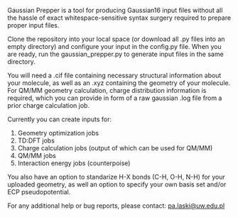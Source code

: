 Gaussian Prepper is a tool for producing Gaussian16 input files without all the hassle of exact whitespace-sensitive syntax surgery required to prepare proper input files.

Clone the repository into your local space (or download all .py files into an empty directory) and configure your input in the config.py file. When you are ready, run the gaussian_prepper.py to generate input files in the same directory.

You will need a .cif file containing necessary structural information about your molecule, as well as an .xyz containing the geometry of your molecule. For QM/MM geometry calculation, charge distribution information is required, which you can provide in form of a raw gaussian .log file from a prior charge calculation job.

Currently you can create inputs for:
1. Geometry optimization jobs
2. TD:DFT jobs
3. Charge calculation jobs (output of which can be used for QM/MM)
4. QM/MM jobs
5. Interaction energy jobs (counterpoise)

You also have an option to standarize H-X bonds (C-H, O-H, N-H) for your uploaded geometry, as well an option to specify your own basis set and/or ECP pseudopotential.

For any additional help or bug reports, please contact:
pa.laski@uw.edu.pl
